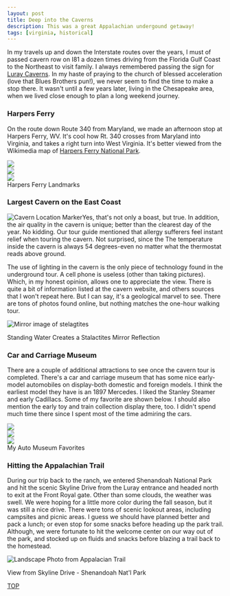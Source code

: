 ```yaml
---
layout: post
title: Deep into the Caverns
description: This was a great Appalachian undergound getaway!
tags: [virginia, historical]
---
```


<p>In my travels up and down the Interstate routes over the years, I must of passed cavern row on I81 a dozen times driving from the Florida Gulf Coast to the Northeast to visit family.  I always remembered passing the sign for <a href="https://luraycaverns.com/" target="_blank">Luray Caverns</a>.  In my haste of praying to the church of blessed acceleration (love that Blues Brothers pun!), we never seem to find the time to make a stop there.  It wasn't until a few years later, living in the Chesapeake area, when we lived close enough to plan a long weekend journey.  </p>

<h3>Harpers Ferry</h3>

<p>On the route down Route 340 from Maryland, we made an afternoon stop at Harpers Ferry, WV.  It's cool how Rt. 340 crosses from Maryland into Virginia, and takes a right turn into West Virginia.  It's better viewed from the Wikimedia map of <a href="https://en.wikipedia.org/wiki/Harpers_Ferry,_West_Virginia#/media/File:Harpers_Ferry_National_Park_map.svg" target="_blank">Harpers Ferry National Park</a>.
</p>

<p>
<section class="card-container">
    <div>
        <img src="/assets/images/cavern_12.jpg">
    </div>
    <div>
        <img src="/assets/images/cavern_2.jpg">
    </div>
    <div>
        <img src="/assets/images/cavern_6.jpg">
    </div>
</section>

<div class="caption">Harpers Ferry Landmarks</div>
</p>

<h3>Largest Cavern on the East Coast</h3>
<p><img id="l_small" src="/assets/images/cavern_11.jpg" alt="Cavern Location Marker">Yes, that's not only a boast, but true.  In addition, the air quality in the cavern is unique; better than the clearest day of the year. No kidding. Our tour guide mentioned that allergy sufferers feel instant relief when touring the cavern. Not surprised, since the The temperature inside the cavern is always 54 degrees-even no matter what the thermostat reads above ground.</p>

<p>The use of lighting in the cavern is the only piece of technology found in the underground tour.  A cell phone is useless (other than taking pictures). Which, in my honest opinion, allows one to appreciate the view.  There is quite a bit of information listed at the cavern website, and others sources that I won't repeat here.  But I can say, it's a geological marvel to see.  There are tons of photos found online, but nothing matches the one-hour walking tour. 
</p>

<p>
<img src="/assets/images/cavern_1.jpg" alt="Mirror image of stelagtites">
<div class="caption">Standing Water Creates a Stalactites Mirror Reflection</div>
</p>

<h3>Car and Carriage Museum</h3>

<p>There are a couple of additional attractions to see once the cavern tour is completed.  There's a car and carriage museum that has some nice early-model automobiles on display-both domestic and foreign models.  I think the earliest model they have is an 1897 Mercedes.  I liked the Stanley Steamer and early Cadillacs.  Some of my favorite are shown below.  I should also mention the early toy and train collection display there, too.  I didn't spend much time there since I spent most of the time admiring the cars.
</p>

<p>
<section class="card-container">
    <div>
        <img src="/assets/images/cavern_8.jpg">
    </div>
    <div>
        <img src="/assets/images/cavern_9.jpg">
    </div>
    <div>
        <img src="/assets/images/cavern_10.jpg">
    </div>
</section>

<div class="caption">My Auto Museum Favorites</div>
</p>

<h3>Hitting the Appalachian Trail</h3>
<p>During our trip back to the ranch, we entered Shenandoah National Park and hit the scenic Skyline Drive from the Luray entrance and headed north to exit at the Front Royal gate.  Other than some clouds, the weather was swell.  We were hoping for a little more color during the fall season, but it was still a nice drive.  There were tons of scenic lookout areas, including campsites and picnic areas.  I guess we should have planned better and pack a lunch; or even stop for some snacks before heading up the park trail.  Although, we were fortunate to hit the welcome center on our way out of the park, and stocked up on fluids and snacks before blazing a trail back to the homestead.</p>



<p>
<img src="/assets/images/cavern_5.jpg" alt="Landscape Photo from Appalacian Trail"> 
<div class="caption">View from Skyline Drive - Shenandoah Nat'l Park</div> 
</p>

<p><a class="myBtn" href="#top">TOP</a></p>
